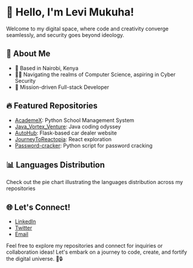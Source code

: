 # 👋 Hello, I'm Levi Mukuha!

Welcome to my digital space, where code and creativity converge seamlessly, and security goes beyond ideology.

## 🚀 About Me

- 📍  Based in Nairobi, Kenya
- 👨‍💻 Navigating the realms of Computer Science, aspiring in Cyber Security
- 💼 Mission-driven Full-stack Developer

## 🔥 Featured Repositories

- [AcademeX](https://github.com/Levi-LMN/AcademeX): Python School Management System
- [Java_Vortex_Venture](https://github.com/Levi-LMN/Java_Vortex_Venture): Java coding odyssey
- [AutoHub](https://github.com/Levi-LMN/AutoHub): Flask-based car dealer website
- [JourneyToReactopia](https://github.com/Levi-LMN/JourneyToReactopia): React exploration
- [Password-cracker](https://github.com/Levi-LMN/Password-cracker): Python script for password cracking

## 📊 Languages Distribution

Check out the pie chart illustrating the languages distribution across my repositories

## 🌐 Let's Connect!

- [LinkedIn](https://www.linkedin.com/in/levi-mukuha/)
- [Twitter](https://twitter.com/Levi-LMN)
- [Email](mailto:your.email@example.com)

Feel free to explore my repositories and connect for inquiries or collaboration ideas! Let's embark on a journey to code, create, and fortify the digital universe. 🚀🔒
